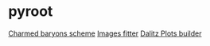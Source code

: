 # pyroot

[Charmed baryons scheme](https://github.com/vchulikov/pyroot/tree/master/Charmed_baryons_scheme)
[Images fitter](https://github.com/vchulikov/pyroot/tree/master/img_fit)
[Dalitz Plots builder](https://github.com/vchulikov/pyroot/tree/master/DalitzDiagram)
